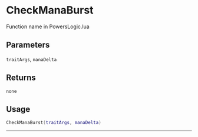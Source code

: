 # CheckManaBurst
Function name in PowersLogic.lua
## Parameters
`traitArgs`, `manaDelta`
## Returns
`none`
## Usage
```lua
CheckManaBurst(traitArgs, manaDelta)
```
---
